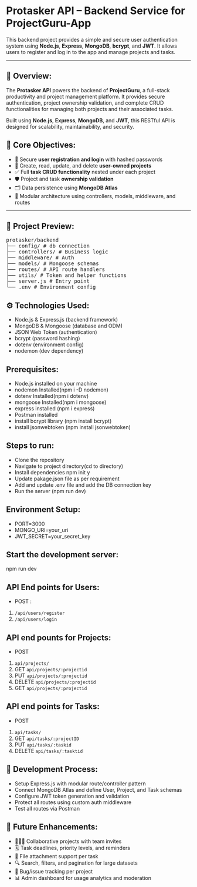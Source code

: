 # Protasker API – Backend Service for ProjectGuru-App
This backend project provides a simple and secure user authentication system using **Node.js**, **Express**, **MongoDB**, **bcrypt**, and **JWT**. It allows users to register and log in to the app and manage projects and tasks.

---

## 📌 Overview:

The **Protasker API** powers the backend of **ProjectGuru**, a full-stack productivity and project management platform. It provides secure authentication, project ownership validation, and complete CRUD functionalities for managing both projects and their associated tasks.

Built using **Node.js**, **Express**, **MongoDB**, and **JWT**, this RESTful API is designed for scalability, maintainability, and security.

## 🎯 Core Objectives:

- 🔐 Secure **user registration and login** with hashed passwords
- 📁 Create, read, update, and delete **user-owned projects**
- ✅ Full **task CRUD functionality** nested under each project
- 🛡 Project and task **ownership validation**
- 🗂 Data persistence using **MongoDB Atlas**
- 🧩 Modular architecture using controllers, models, middleware, and routes

---

## 📁 Project Preview:
<pre>
protasker/backend
├── config/ # db connection
├── controllers/ # Business logic
├── middleware/ # Auth 
├── models/ # Mongoose schemas
├── routes/ # API route handlers
├── utils/ # Token and helper functions
├── server.js # Entry point
└── .env # Environment config </pre>

## ⚙️ Technologies Used:

- Node.js & Express.js (backend framework)
- MongoDB & Mongoose (database and ODM)
- JSON Web Token (authentication)
- bcrypt (password hashing)
- dotenv (environment config)
- nodemon (dev dependency)

## Prerequisites:

- Node.js installed on your machine  
- nodemon Installed(npm i -D nodemon)
- dotenv Installed(npm i dotenv)
- mongoose Installed(npm i mongoose)
- express installed (npm i express)
- Postman installed
- install bcrypt library (npm install bcrypt)
- install jsonwebtoken (npm install jsonwebtoken)

## Steps to run:

- Clone the repository 
- Navigate to project directory(cd to directory)
- Install dependencies npm init y 
- Update pakage.json file as per requirement
- Add and update .env file and add the DB connection key
- Run the server (npm run dev)

## Environment Setup:

- PORT=3000
- MONGO_URI=your_uri
- JWT_SECRET=your_secret_key

## Start the development server:

npm run dev

## API End points for Users:

- POST : 
1. `/api/users/register`
2. `/api/users/login`

## API end pounts for Projects:

- POST
1. `api/projects/`
2. GET
`api/projects/:projectid`
3. PUT
`api/projects/:projectid`
4. DELETE
`api/projects/:projectid`
5. GET
`api/projects/:projectid`

## API end points for Tasks:

- POST
1. `api/tasks/`
2. GET
`api/tasks/:projectID`
3. PUT
`api/tasks/:taskid`
4. DELETE
`api/tasks/:tasktid`

## 🧠 Development Process:

- Setup Express.js with modular route/controller pattern
- Connect MongoDB Atlas and define User, Project, and Task schemas
- Configure JWT token generation and validation
- Protect all routes using custom auth middleware
- Test all routes via Postman

## 📌 Future Enhancements:

- 🧑‍🤝‍🧑 Collaborative projects with team invites
- 🗓 Task deadlines, priority levels, and reminders
- 📎 File attachment support per task
- 🔍 Search, filters, and pagination for large datasets
- 🐛 Bug/issue tracking per project
- 📊 Admin dashboard for usage analytics and moderation

